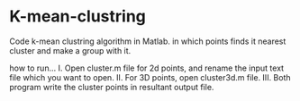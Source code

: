 # K-mean-clustring
Code k-mean clustring algorithm in Matlab. in which points finds it nearest cluster and make a group with it.

how to run...
I.  Open cluster.m file for 2d points, and rename the input text file which you want to open. 
II. For 3D points, open cluster3d.m file.
III. Both program write the cluster points in resultant output file.

